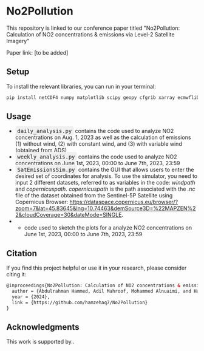 # No2Pollution
This repository is linked to our conference paper titled "No2Pollution: Calculation of NO2 concentrations & emissions via Level-2 Satellite Imagery"

Paper link: [to be added]

## Setup
To install the relevant libraries, you can run in your terminal:

```html
pip install netCDF4 numpy matplotlib scipy geopy cfgrib xarray ecmwflibs
```

## Usage
* <kbd style="background-color: #f0f0f0; padding: 5px; border-radius: 5px;">daily_analysis.py</kbd> contains the code used to analyze NO2 concentrations on Aug. 1, 2023 as well as the calculation of emissions (1) without wind, (2) with constant wind, and (3) with variable wind (obtained from ADS)
* <kbd style="background-color: #f0f0f0; padding: 5px; border-radius: 5px;">weekly_analysis.py</kbd> contains the code used to analyze NO2 concentrations on June 1st, 2023, 00:00 to June 7th, 2023, 23:59
* <kbd style="background-color: #f0f0f0; padding: 5px; border-radius: 5px;">SatEmissionsSim.py</kbd> contains the GUI that allows users to enter the desired set of coordinates for analysis. To use the simulator, you need to input 2 different datasets, referred to as variables in the code: _windpath_ and _copernicuspath_.
  _copernicuspath_ is the path associated with the _.nc_ file of the dataset obtained from the Sentinel-5P Satellite using Copernicus Browser: https://dataspace.copernicus.eu/browser/?zoom=7&lat=45.83645&lng=10.74463&demSource3D=%22MAPZEN%22&cloudCoverage=30&dateMode=SINGLE. 
* * code used to sketch the plots for a analyze NO2 concentrations on June 1st, 2023, 00:00 to June 7th, 2023, 23:59

## Citation

If you find this project helpful or use it in your research, please consider citing it:

```html
@inproceedings{No2Pollution: Calculation of NO2 concentrations & emissions via Level-2 Satellite Imagery,
  author = {Abdulrahman Hammed, Adil Mahroof, Mohammed Alnuaimi, and Hamzeh Abu Qamar},
  year = {2024},
  link = {https://github.com/hamzehaq7/No2Pollution}
}
```

## Acknowledgments
This work is supported by..
